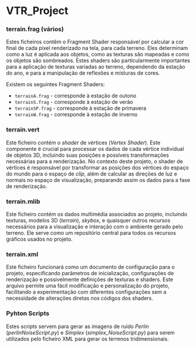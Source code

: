 # VTR_Project

### terrain.frag (vários)

Estes ficheiros contêm o Fragment Shader responsável por calcular a cor final de cada pixel renderizado na tela, para cada terreno. Eles determinam como a luz é aplicada aos objetos, como as texturas são mapeadas e como os objetos são sombreados. Estes shaders são particularmente importantes para a aplicação de texturas variadas ao terreno, dependendo da estação do ano, e para a manipulação de reflexões e misturas de cores.

Existem os seguintes Fragment Shaders:
- `terrainA.frag` - corresponde à estação de outono
- `terrainS.frag` - corresponde à estação de verão
- `terrainSP.frag` - corresponde à estação de primavera
- `terrainW.frag` - corresponde à estação de inverno

### terrain.vert 

Este ficheiro contém o _shader_ de vértices (_Vertex Shader_). Este componente é crucial para processar os dados de cada vértice individual de objetos 3D, incluindo suas posições e possíveis transformações necessárias para a renderização. No contexto deste projeto, o shader de vértices é responsável por transformar as posições dos vértices do espaço do mundo para o espaço de _clip_, além de calcular as direções de luz e normais no espaço de visualização, preparando assim os dados para a fase de renderização.

### terrain.mlib

Este ficheiro contém os dados multimédia associados ao projeto, incluindo texturas, modelos 3D (_terrain_), _skybox_, e quaisquer outros recursos necessários para a visualização e interação com o ambiente gerado pelo terreno. Ele serve como um repositório central para todos os recursos gráficos usados no projeto.

### terrain.xml

Este ficheiro funcionará como um documento de configuração para o projeto, especificando parâmetros de inicialização, configurações de renderização e possivelmente definições de texturas e shaders. Este arquivo permite uma fácil modificação e personalização do projeto, facilitando a experimentação com diferentes configurações sem a necessidade de alterações diretas nos códigos dos shaders.


### Pyhton Scripts

Estes scripts servem para gerar as imagens de ruído _Perlin_ (_perlinNoiseScript.py_) e _Simplex_ (_simplex_NoiseScript.py_) para serem utilizados pelo ficheiro XML para gerar os terrenos tridimensionais.

